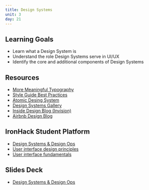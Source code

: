 ```yaml
---
title: Design Systems
unit: 3
day: 21
---
```

## Learning Goals

* Learn what a Design System is
* Understand the role Design Systems serve in UI/UX
* Identify the core and additional components of Design Systems

## Resources

* [More Meaningful Typography](https://alistapart.com/article/more-meaningful-typography)
* [Style Guide Best Practices](http://bradfrost.com/blog/post/style-guide-best-practices-at-beyond-tellerrand/?ref=mybridge.co)
* [Atomic Desing System](http://atomizedesign.com/)
* [Design Systems Gallery](https://designsystemsrepo.com/design-systems/)
* [Inside Design Blog (Invision)](https://www.invisionapp.com/inside-design)
* [Airbnb Design Blog](https://airbnb.design/)

## IronHack Student Platform

* [Design Systems & Design Ops](http://learn.ironhack.com/#/learning_unit/7096)
* [User interface design principles](http://learn.ironhack.com/#/learning_unit/7047)
* [User interface fundamentals](http://learn.ironhack.com/#/learning_unit/7048)

## Slides Deck

* [Design Systems & Design Ops](https://drive.google.com/open?id=1jwYk-JdMyz_UIDWXf9d5WVqZVMqQGVEPTh0X7vZwXAg)
